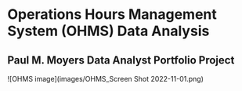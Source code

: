 # Operations Hours Management System (OHMS) Data Analysis
## Paul M. Moyers Data Analyst Portfolio Project

![OHMS image](images/OHMS_Screen Shot 2022-11-01.png)
